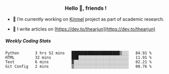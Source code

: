 <h3 align="center">Hello 👋, friends !</h3>

- 🔭 I’m currently working on [Kinmel](https://github.com/thearjun/kinmel) project as part of academic research.

- 📝 I write articles on [https://dev.to/thearjun](https://dev.to/thearjun)


##### Weekly Coding Stats
<!--START_SECTION:waka-->
```text
Python       3 hrs 52 mins   █████████████████████▒░░░   84.91 % 
HTML         32 mins         ███░░░░░░░░░░░░░░░░░░░░░░   11.91 % 
Text         6 mins          ▓░░░░░░░░░░░░░░░░░░░░░░░░   02.21 % 
Git Config   2 mins          ▒░░░░░░░░░░░░░░░░░░░░░░░░   00.76 % 
```
<!--END_SECTION:waka-->
